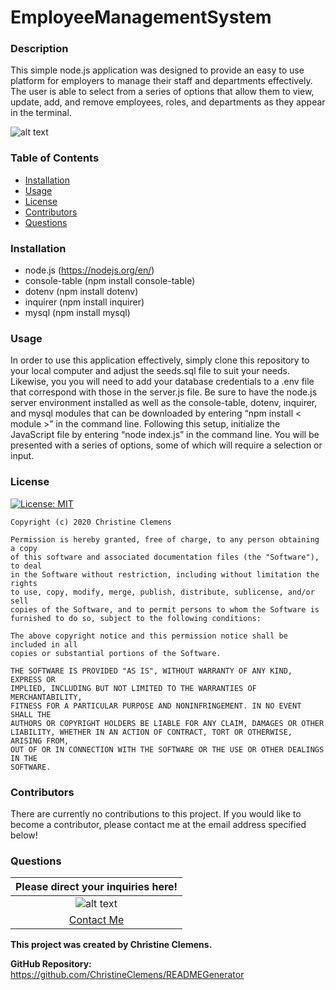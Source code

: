 # EmployeeManagementSystem

### Description
This simple node.js application was designed to provide an easy to use platform for employers to manage their staff and departments effectively. The user is able to select from a series of options that allow them to view, update, add, and remove employees, roles, and departments as they appear in the terminal. 

![alt text]()

### Table of Contents
- [Installation](#Installation) 
- [Usage](#Usage) 
- [License](#License) 
- [Contributors](#Contributors) 
- [Questions](#Questions) 

### Installation
- node.js (https://nodejs.org/en/)
- console-table (npm install console-table)
- dotenv (npm install dotenv)
- inquirer (npm install inquirer)
- mysql (npm install mysql)

### Usage
In order to use this application effectively, simply clone this repository to your local computer and adjust the seeds.sql file to suit your needs. Likewise, you you will need to add your database credentials to a .env file that correspond with those in the server.js file. Be sure to have the node.js server environment installed as well as the console-table, dotenv, inquirer, and mysql modules that can be downloaded by entering “npm install < module >” in the command line. Following this setup, initialize the JavaScript file by entering “node index.js” in the command line. You will be presented with a series of options, some of which will require a selection or input. 

### License
[![License: MIT](https://img.shields.io/badge/License-MIT-yellow.svg)](https://opensource.org/licenses/MIT)

    Copyright (c) 2020 Christine Clemens

    Permission is hereby granted, free of charge, to any person obtaining a copy
    of this software and associated documentation files (the "Software"), to deal
    in the Software without restriction, including without limitation the rights
    to use, copy, modify, merge, publish, distribute, sublicense, and/or sell
    copies of the Software, and to permit persons to whom the Software is
    furnished to do so, subject to the following conditions:

    The above copyright notice and this permission notice shall be included in all
    copies or substantial portions of the Software.

    THE SOFTWARE IS PROVIDED "AS IS", WITHOUT WARRANTY OF ANY KIND, EXPRESS OR
    IMPLIED, INCLUDING BUT NOT LIMITED TO THE WARRANTIES OF MERCHANTABILITY,
    FITNESS FOR A PARTICULAR PURPOSE AND NONINFRINGEMENT. IN NO EVENT SHALL THE
    AUTHORS OR COPYRIGHT HOLDERS BE LIABLE FOR ANY CLAIM, DAMAGES OR OTHER
    LIABILITY, WHETHER IN AN ACTION OF CONTRACT, TORT OR OTHERWISE, ARISING FROM,
    OUT OF OR IN CONNECTION WITH THE SOFTWARE OR THE USE OR OTHER DEALINGS IN THE
    SOFTWARE.
### Contributors
There are currently no contributions to this project. If you would like to become a contributor, please contact me at the email address specified below!

### Questions
| Please direct your inquiries here! |
| :---: |
| ![alt text](https://avatars2.githubusercontent.com/u/64107231?v=4 "Github Profile Picture") |
| <a href= "christineclemens.tesol@gmail.com" target="_blank">Contact Me</a> |
**This project was created by Christine Clemens.**     

**GitHub Repository:** https://github.com/ChristineClemens/READMEGenerator
